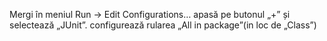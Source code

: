 Mergi în meniul Run → Edit Configurations…
apasă pe butonul „+” și selectează „JUnit”.
configurează rularea „All in package”(in loc de „Class”)
